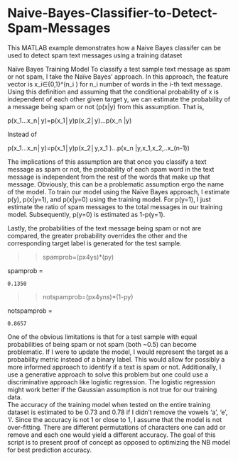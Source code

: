 # Naive-Bayes-Classifier-to-Detect-Spam-Messages
This MATLAB example demonstrates how a Naive Bayes classifer can be used to detect spam text messages using a training dataset

Naïve Bayes Training Model
To classify a test sample text message as spam or not spam, I take the Naïve Bayes’ approach. In this approach, the feature vector is x_i∈{0,1}^(n_i )
for n_i number of words in the i-th text message. Using this definition and assuming that the conditional probability of x is independent
of each other given target y, we can estimate the probability of a message being spam or not (p(x|y) from this assumption. That is, 

p(x_1…x_n│y)=p(x_1│y)p(x_2│y)…p(x_n |y)

Instead of

p(x_1…x_n│y)=p(x_1│y)p(x_2│y,x_1 )…p(x_n |y,x_1,x_2,..x_(n-1))

The implications of this assumption are that once you classify a text message as spam or not, the probability of each spam word 
in the text message is independent from the rest of the words that make up that message. Obviously, this can be a problematic assumption ergo the name of the model. 
To train our model using the Naïve Bayes approach, I estimate p(y), p(x|y=1), and p(x|y=0) using the training model.
For p(y=1), I just estimate the ratio of spam messages to the total messages in our training model. Subsequently, p(y=0) is estimated as 1-p(y=1). 

Lastly, the probabilities of the text message being spam or not are compared, the greater probability overrides the other and the corresponding target label is generated for the test sample. 
>> spamprob=(px4ys)*(py)

spamprob =

    0.1350

>> notspamprob=(px4yns)*(1-py)

notspamprob =

    0.8657

One of the obvious limitations is that for a test sample with equal probabilities of being spam or not spam (both ~0.5) can become problematic. If I were to update the model, I would represent the target as a probability metric instead of a binary label. This would allow for possibly a more informed approach to identify if a text is spam or not. Additionally, I use a generative approach to solve this problem but one could use a discriminative approach like logistic regression. The logistic regression might work better if the Gaussian assumption is not true for our training data.   
The accuracy of the training model when tested on the entire training dataset is estimated to be 0.73 and 0.78 if I didn’t remove the vowels ‘a’, ‘e’, ‘i’. Since the accuracy is not 1 or close to 1, I assume that the model is not over-fitting. There are different permutations of characters one can add or remove and each one would yield a different accuracy. The goal of this script is to present proof of concept as opposed to optimizing the NB model for best prediction accuracy. 
